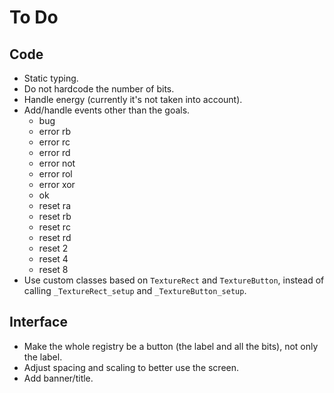 # To Do

## Code

- Static typing.
- Do not hardcode the number of bits.
- Handle energy (currently it's not taken into account).
- Add/handle events other than the goals.
  - bug
  - error rb
  - error rc
  - error rd
  - error not
  - error rol
  - error xor
  - ok
  - reset ra
  - reset rb
  - reset rc
  - reset rd
  - reset 2
  - reset 4
  - reset 8
- Use custom classes based on `TextureRect` and `TextureButton`, instead of calling `_TextureRect_setup` and `_TextureButton_setup`.

## Interface

- Make the whole registry be a button (the label and all the bits), not only the label.
- Adjust spacing and scaling to better use the screen.
- Add banner/title.
